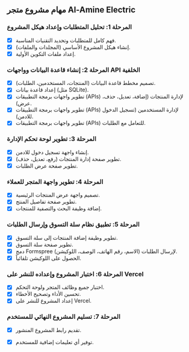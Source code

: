 ## مهام مشروع متجر Al-Amine Electric

### المرحلة 1: تحليل المتطلبات وإعداد هيكل المشروع
- [x] فهم كامل للمتطلبات وتحديد التقنيات المناسبة.
- [x] إنشاء هيكل المشروع الأساسي (المجلدات والملفات).
- [x] إعداد ملفات التكوين الأولية.

### المرحلة 2: إنشاء قاعدة البيانات وواجهات API الخلفية
- [x] تصميم مخطط قاعدة البيانات (المنتجات، المستخدمين، الطلبات).
- [x] إعداد قاعدة بيانات (مثل SQLite).
- [x] تطوير واجهات برمجة التطبيقات (APIs) لإدارة المنتجات (إضافة، تعديل، حذف، عرض).
- [x] تطوير واجهات برمجة التطبيقات (APIs) لإدارة المستخدمين (تسجيل الدخول للادمن).
- [x] تطوير واجهات برمجة التطبيقات (APIs) للتعامل مع الطلبات.

### المرحلة 3: تطوير لوحة تحكم الإدارة
- [x] إنشاء واجهة تسجيل دخول للادمن.
- [x] تطوير صفحة إدارة المنتجات (رفع، تعديل، حذف).
- [x] تطوير صفحة عرض الطلبات.

### المرحلة 4: تطوير واجهة المتجر للعملاء
- [x] تصميم واجهة عرض المنتجات الرئيسية.
- [x] تطوير صفحة تفاصيل المنتج.
- [x] إضافة وظيفة البحث والتصفية للمنتجات.

### المرحلة 5: تطبيق نظام سلة التسوق وإرسال الطلبات
- [x] تطوير وظيفة إضافة المنتجات إلى سلة التسوق.
- [x] تطوير صفحة سلة التسوق.
- [x] دمج Formspree لإرسال الطلبات (الاسم، رقم الهاتف، الوصف، اللوكيشن).
- [x] الحصول على اللوكيشن تلقائياً.

### المرحلة 6: اختبار المشروع وإعداده للنشر على Vercel
- [x] اختبار جميع وظائف المتجر ولوحة التحكم.
- [x] تحسين الأداء وتصحيح الأخطاء.
- [x] إعداد المشروع للنشر على Vercel.

### المرحلة 7: تسليم المشروع النهائي للمستخدم
- [x] تقديم رابط المشروع المنشور.
- [x] توفير أي تعليمات إضافية للمستخدم.

